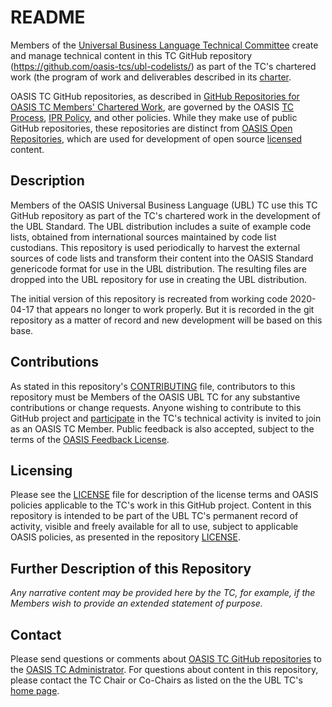 # README

Members of the [Universal Business Language Technical Committee](https://www.oasis-open.org/committees/ubl/) create and manage technical content in this TC GitHub repository (https://github.com/oasis-tcs/ubl-codelists/) as part of the TC's chartered work (the program of work and deliverables described in its [charter](https://www.oasis-open.org/committees/ubl/charter.php).

OASIS TC GitHub repositories, as described in [GitHub Repositories for OASIS TC Members' Chartered Work](https://www.oasis-open.org/resources/tcadmin/github-repositories-for-oasis-tc-members-chartered-work), are governed by the OASIS [TC Process](https://www.oasis-open.org/policies-guidelines/tc-process), [IPR Policy](https://www.oasis-open.org/policies-guidelines/ipr), and other policies. While they make use of public GitHub repositories, these repositories are distinct from [OASIS Open Repositories](https://www.oasis-open.org/resources/open-repositories), which are used for development of open source [licensed](https://www.oasis-open.org/resources/open-repositories/licenses) content.

## Description

Members of the OASIS Universal Business Language (UBL) TC use this TC GitHub repository as part of the TC's chartered work in the development of the UBL Standard. The UBL distribution includes a suite of example code lists, obtained from international sources maintained by code list custodians. This repository is used periodically to harvest the external sources of code lists and transform their content into the OASIS Standard genericode format for use in the UBL distribution. The resulting files are dropped into the UBL repository for use in creating the UBL distribution.

The initial version of this repository is recreated from working code 2020-04-17 that appears no longer to work properly. But it is recorded in the git repository as a matter of record and new development will be based on this base.

## Contributions

As stated in this repository's [CONTRIBUTING](https://github.com/oasis-tcs/ubl-codelists/blob/main/CONTRIBUTING.md) file, contributors to this repository must be Members of the OASIS UBL TC for any substantive contributions or change requests.  Anyone wishing to contribute to this GitHub project and [participate](https://www.oasis-open.org/join/participation-instructions) in the TC's technical activity is invited to join as an OASIS TC Member. Public feedback is also accepted, subject to the terms of the [OASIS Feedback License](https://www.oasis-open.org/policies-guidelines/ipr#appendixa). 

## Licensing

Please see the [LICENSE](https://github.com/oasis-tcs/ubl-codelists/blob/main/LICENSE.md) file for description of the license terms and OASIS policies applicable to the TC's work in this GitHub project. Content in this repository is intended to be part of the UBL TC's permanent record of activity, visible and freely available for all to use, subject to applicable OASIS policies, as presented in the repository [LICENSE](https://github.com/oasis-tcs/ubl-codelists/blob/main/LICENSE.md). 

## Further Description of this Repository

*Any narrative content may be provided here by the TC, for example, if the Members wish to provide an extended statement of purpose.*

## Contact

Please send questions or comments about [OASIS TC GitHub repositories](https://www.oasis-open.org/resources/tcadmin/github-repositories-for-oasis-tc-members-chartered-work) to the [OASIS TC Administrator](mailto:tc-admin@oasis-open.org).  For questions about content in this repository, please contact the TC Chair or Co-Chairs as listed on the the UBL TC's [home page](https://www.oasis-open.org/committees/ubl/).
